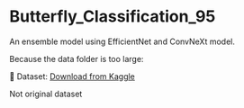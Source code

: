 # Butterfly_Classification_95
An ensemble model using EfficientNet and ConvNeXt model.

Because the data folder is too large:


📁 Dataset: [Download from Kaggle](https://www.kaggle.com/datasets/tientoduc/buom-img)


Not original dataset

